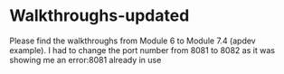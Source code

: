 # Walkthroughs-updated
Please find the walkthroughs from Module 6 to Module 7.4 (apdev example). I had to change the port number from 8081 to 8082 as it was showing me an error:8081 already in use
